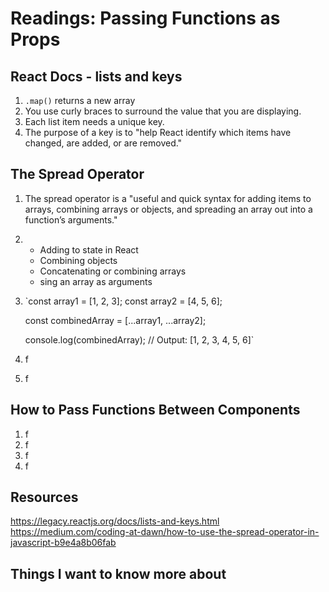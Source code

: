 # Readings: Passing Functions as Props

## React Docs - lists and keys
  1. `.map()` returns a new array
  2. You use curly braces to surround the value that you are displaying.
  3. Each list item needs a unique key.
  4. The purpose of a key is to "help React identify which items have changed, are added, or are removed."

## The Spread Operator
  1. The spread operator is a "useful and quick syntax for adding items to arrays, combining arrays or objects, and spreading an array out into a function’s arguments."
  2. - Adding to state in React
     - Combining objects
     - Concatenating or combining arrays
     - sing an array as arguments
  3. `const array1 = [1, 2, 3];
     const array2 = [4, 5, 6];

     const combinedArray = [...array1, ...array2];

     console.log(combinedArray); // Output: [1, 2, 3, 4, 5, 6]`

  4. f
  5. f

## How to Pass Functions Between Components
  1. f
  2. f
  3. f
  4. f

## Resources
https://legacy.reactjs.org/docs/lists-and-keys.html
https://medium.com/coding-at-dawn/how-to-use-the-spread-operator-in-javascript-b9e4a8b06fab

## Things I want to know more about
